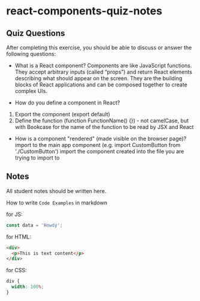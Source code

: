 # react-components-quiz-notes

## Quiz Questions

After completing this exercise, you should be able to discuss or answer the following questions:

- What is a React component?
  Components are like JavaScript functions. They accept arbitrary inputs (called “props”) and return React elements describing what should appear on the screen. They are the building blocks of React applications and can be composed together to create complex UIs.

- How do you define a component in React?

1. Export the component (export default)
2. Define the function (function FunctionName() {}) - not camelCase, but with Bookcase for the name of the function to be read by JSX and React

- How is a component "rendered" (made visible on the browser page)?
  import to the main app component (e.g. import CustomButton from './CustomButton')
  import the component created into the file you are trying to import to

## Notes

All student notes should be written here.

How to write `Code Examples` in markdown

for JS:

```javascript
const data = 'Howdy';
```

for HTML:

```html
<div>
  <p>This is text content</p>
</div>
```

for CSS:

```css
div {
  width: 100%;
}
```
